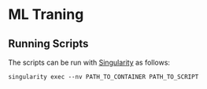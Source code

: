# ML Traning

## Running Scripts

The scripts can be run with [Singularity]() as follows:
```
singularity exec --nv PATH_TO_CONTAINER PATH_TO_SCRIPT
```